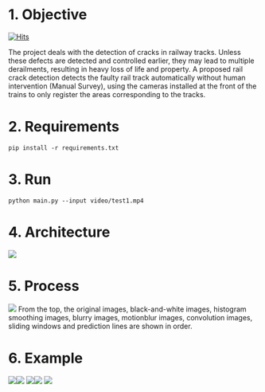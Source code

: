 # 1. Objective

[![Hits](https://hits.seeyoufarm.com/api/count/incr/badge.svg?url=https%3A%2F%2Fgithub.com%2Ftamasino52%2FRailway_detection)](https://hits.seeyoufarm.com)

The project deals with the detection of cracks in railway tracks. Unless these defects are detected and controlled earlier, they may lead to multiple derailments, resulting in heavy loss of life and property. A proposed rail crack detection detects the faulty rail track automatically without human intervention (Manual Survey), using the cameras installed at the front of the trains to only register the areas corresponding to the tracks.

# 2. Requirements
```
pip install -r requirements.txt
```

# 3. Run
```
python main.py --input video/test1.mp4
```

# 4. Architecture

<img src="/Railway_introduce/architecture.jpg">

# 5. Process

<img src="/Railway_introduce/process.png">
From the top, the original images, black-and-white images, histogram smoothing images, blurry images, motionblur images, convolution images, sliding windows and prediction lines are shown in order.


# 6. Example

<img src="/Railway_introduce/1.JPG"><img src="/Railway_introduce/2.JPG">
<img src="/Railway_introduce/3.JPG"><img src="/Railway_introduce/4.JPG">
<img src="/Railway_introduce/5.JPG">
